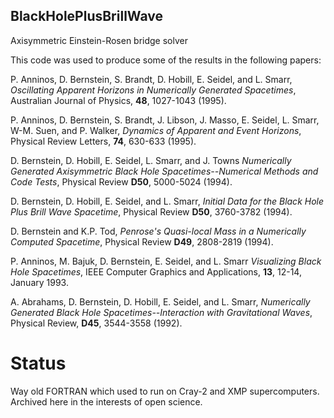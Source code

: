 ## BlackHolePlusBrillWave
Axisymmetric Einstein-Rosen bridge solver

This code was used to produce some of the results in the following papers:

P. Anninos, D. Bernstein, S. Brandt, D. Hobill, E. Seidel, and L. Smarr, <em>Oscillating Apparent Horizons in Numerically Generated Spacetimes</em>, Australian Journal of Physics, <strong>48</strong>, 1027-1043 (1995).

P. Anninos, D. Bernstein, S. Brandt, J. Libson, J. Masso, E. Seidel, L. Smarr, W-M. Suen, and P. Walker, <em>Dynamics of Apparent and Event Horizons</em>, Physical Review Letters, <strong>74</strong>, 630-633 (1995).

D. Bernstein, D. Hobill, E. Seidel, L. Smarr, and J. Towns <em>Numerically Generated Axisymmetric Black Hole Spacetimes--Numerical Methods and Code Tests</em>, Physical Review <strong>D50</strong>, 5000-5024 (1994).

D. Bernstein, D. Hobill, E. Seidel, and L. Smarr, <em>Initial Data for the Black Hole Plus Brill Wave Spacetime</em>, Physical Review <strong>D50</strong>, 3760-3782 (1994).

D. Bernstein and K.P. Tod, <em>Penrose's Quasi-local Mass in a Numerically Computed Spacetime</em>, Physical Review <strong>D49</strong>, 2808-2819 (1994).

P. Anninos, M. Bajuk, D. Bernstein, E. Seidel, and L. Smarr <em>Visualizing Black Hole Spacetimes</em>, IEEE Computer Graphics and Applications, <strong>13</strong>, 12-14, January 1993.

A. Abrahams, D. Bernstein, D. Hobill, E. Seidel, and L. Smarr, <em>Numerically Generated Black Hole Spacetimes--Interaction with Gravitational Waves</em>, Physical Review, <strong>D45</strong>, 3544-3558 (1992).


# Status
Way old FORTRAN which used to run on Cray-2 and XMP supercomputers. Archived here in the interests of open science.